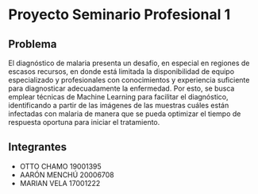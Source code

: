 # Proyecto Seminario Profesional 1

## Problema
El diagnóstico de malaria presenta un desafío,
en especial en regiones de escasos recursos, en
donde está limitada la disponibilidad de equipo
especializado y profesionales con conocimientos
y experiencia suficiente para diagnosticar adecuadamente la enfermedad. Por esto, se busca
emplear técnicas de Machine Learning para facilitar el diagnóstico, identificando a partir de las imágenes de las muestras cuáles están infectadas
con malaria de manera que se pueda optimizar
el tiempo de respuesta oportuna para iniciar el
tratamiento.


## Integrantes
- OTTO CHAMO 19001395
- AARÓN MENCHÚ 20006708
- MARIAN VELA 17001222
